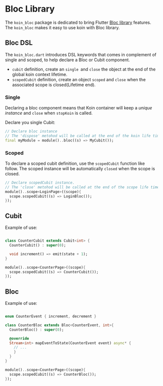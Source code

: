 
# Bloc Library

The `koin_bloc` package is dedicated to bring Flutter [Bloc library](https://bloclibrary.dev/#/) features.
The `koin_bloc` makes it easy to use koin with Bloc library.

## Bloc DSL

The `koin_bloc.dart` introduces DSL keywords that comes in complement of single and scoped, to help declare a Bloc or Cubit component.

- `cubit` definition, create an `single `and `close` the object at the end of the global koin context lifetime.
- `scopedCubit` definition, create an object `scoped` and `close` when the associated scope is closed(Lifetime end).

### Single 

Declaring a bloc component means that Koin container will keep a *unique instance* 
and `close` when `stopKoin` is called.


Declare you single Cubit:

```dart
// Declare bloc instance
// The 'dispose' metohod will be called at the end of the koin life time.
final myModule = module()..bloc((s) => MyCubit());

```
### Scoped 

To declare a scoped cubit definition, use the `scopedCubit` function like follow. 
The scoped instance will be automatically `closed` when the scope is closed.

```dart
// Declare scopedCubit instance.
// The 'close' metohod will be called at the end of the scope life time.
module()..scope<LoginPage>((scope){
  scope.scopedCubit((s) => LoginBloc());
});
```

##  Cubit

Example of use:

```dart

class CounterCubit extends Cubit<int> {
  CounterCubit() : super(0);

  void increment() => emit(state + 1);
}

module()..scope<CounterPage>((scope){
  scope.scopedCubit((s) => CounterCubit());
});
```


##  Bloc

Example of use:

```dart

enum CounterEvent { increment, decrement }

class CounterBloc extends Bloc<CounterEvent, int>{
  CounterBloc() : super(0);

  @override
  Stream<int> mapEventToState(CounterEvent event) async* {
    // ...
    }
  }
}

module()..scope<CounterPage>((scope){
  scope.scopedCubit((s) => CounterBloc());
});
```